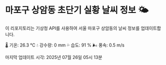 
# 마포구 상암동 초단기 실황 날씨 정보 🌤️

이 리포지토리는 기상청 API를 사용하여 서울 마포구 상암동의 날씨 정보를 업데이트합니다. 

🌡️ 기온: 26.3 ℃
💧 강수량: 0 mm
💦 습도: 91 %
🌬️ 풍속: 0.5 m/s

마지막 업데이트 시각: 2025년 07월 26일 05시 13분    
